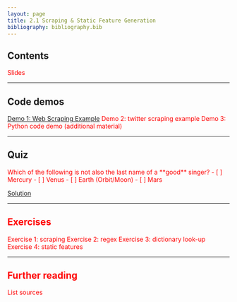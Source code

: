 ```yaml
---
layout: page
title: 2.1 Scraping & Static Feature Generation
bibliography: bibliography.bib
---
```


## Contents

<span style="color: red;">
Slides
</span>

***

## Code demos

[Demo 1: Web Scraping Example](demos/Web_Scraping_Example_Lisa.html)
<span style="color: red;">
Demo 2: twitter scraping example
Demo 3: Python code demo (additional material)
</span>

***

## Quiz

<span style="color: red;">
Which of the following is not also the last name of a **good** singer?
- [ ] Mercury
- [ ] Venus
- [ ] Earth (Orbit/Moon)
- [ ] Mars

[Solution](2_1_quiz.rmd)
</span>

***

## Exercises

<span style="color: red;">
Exercise 1: scraping
Exercise 2: regex
Exercise 3: dictionary look-up
Exercise 4: static features
</span>

***

## Further reading

<span style="color: red;">
List sources
</span>
